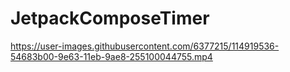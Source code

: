 # JetpackComposeTimer

https://user-images.githubusercontent.com/6377215/114919536-54683b00-9e63-11eb-9ae8-255100044755.mp4
